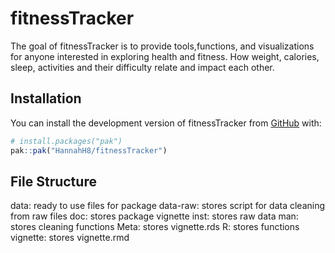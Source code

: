 
<!-- README.md is generated from README.Rmd. Please edit that file -->

# fitnessTracker

<!-- badges: start -->
<!-- badges: end -->

The goal of fitnessTracker is to provide tools,functions, and
visualizations for anyone interested in exploring health and fitness.
How weight, calories, sleep, activities and their difficulty relate and
impact each other.

## Installation

You can install the development version of fitnessTracker from
[GitHub](https://github.com/) with:

``` r
# install.packages("pak")
pak::pak("HannahH8/fitnessTracker")
```

## File Structure

data: ready to use files for package data-raw: stores script for data
cleaning from raw files doc: stores package vignette inst: stores raw
data man: stores cleaning functions Meta: stores vignette.rds R: stores
functions vignette: stores vignette.rmd
